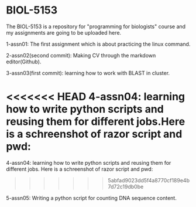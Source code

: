 # BIOL-5153
The BIOL-5153 is a repository for "programming for biologists" course and my assignments are going to be uploaded here.

1-assn01: The first assignment which is about practicing the linux command.

2-assn02(second commit): Making CV through the markdown editor(Github).

3-assn03(first commit): learning how to work with BLAST in cluster.

<<<<<<< HEAD
4-assn04: learning how to write python scripts and reusing them for different jobs.Here is a schreenshot of razor script and pwd:
=======
4-assn04: learning how to write python scripts and reusing them for different jobs. Here is a schreenshot of razor script and pwd: 
>>>>>>> 5abfad9023dd5f4a8770cf189e4b7d72c19db0be

5-assn05: Writing a python script for counting DNA sequence content.

